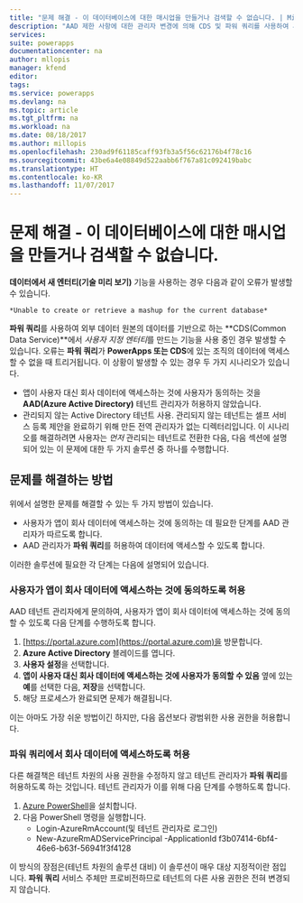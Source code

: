 ```yaml
---
title: "문제 해결 - 이 데이터베이스에 대한 매시업을 만들거나 검색할 수 없습니다. | Microsoft Docs"
description: "AAD 제한 사항에 대한 관리자 변경에 의해 CDS 및 파워 쿼리를 사용하여 사용자 정의 엔터티를 만드는 문제를 해결합니다."
services: 
suite: powerapps
documentationcenter: na
author: mllopis
manager: kfend
editor: 
tags: 
ms.service: powerapps
ms.devlang: na
ms.topic: article
ms.tgt_pltfrm: na
ms.workload: na
ms.date: 08/18/2017
ms.author: millopis
ms.openlocfilehash: 230ad9f61185caff93fb3a5f56c62176b4f78c16
ms.sourcegitcommit: 43be6a4e08849d522aabb6f767a81c092419babc
ms.translationtype: HT
ms.contentlocale: ko-KR
ms.lasthandoff: 11/07/2017
---
```

# <a name="troubleshooting---unable-to-create-or-retrieve-a-mashup-for-this-database"></a>문제 해결 - 이 데이터베이스에 대한 매시업을 만들거나 검색할 수 없습니다.
**데이터에서 새 엔터티(기술 미리 보기)** 기능을 사용하는 경우 다음과 같이 오류가 발생할 수 있습니다.

    *Unable to create or retrieve a mashup for the current database*

**파워 쿼리**를 사용하여 외부 데이터 원본의 데이터를 기반으로 하는 **CDS(Common Data Service)**에서 *사용자 지정 엔터티*를 만드는 기능을 사용 중인 경우 발생할 수 있습니다. 오류는 **파워 쿼리**가 **PowerApps 또는 CDS**에 있는 조직의 데이터에 액세스할 수 없을 때 트리거됩니다. 이 상황이 발생할 수 있는 경우 두 가지 시나리오가 있습니다.

* 앱이 사용자 대신 회사 데이터에 액세스하는 것에 사용자가 동의하는 것을 **AAD(Azure Active Directory)** 테넌트 관리자가 허용하지 않았습니다.
* 관리되지 않는 Active Directory 테넌트 사용. 관리되지 않는 테넌트는 셀프 서비스 등록 제안을 완료하기 위해 만든 전역 관리자가 없는 디렉터리입니다. 이 시나리오를 해결하려면 사용자는 *먼저* 관리되는 테넌트로 전환한 다음, 다음 섹션에 설명되어 있는 이 문제에 대한 두 가지 솔루션 중 하나를 수행합니다.

## <a name="how-to-fix-the-issue"></a>문제를 해결하는 방법
위에서 설명한 문제를 해결할 수 있는 두 가지 방법이 있습니다.

* 사용자가 앱이 회사 데이터에 액세스하는 것에 동의하는 데 필요한 단계를 AAD 관리자가 따르도록 합니다.
* AAD 관리자가 **파워 쿼리**를 허용하여 데이터에 액세스할 수 있도록 합니다.

이러한 솔루션에 필요한 각 단계는 다음에 설명되어 있습니다.

### <a name="allowing-users-to-give-apps-consent-to-access-company-data"></a>사용자가 앱이 회사 데이터에 액세스하는 것에 동의하도록 허용
AAD 테넌트 관리자에게 문의하여, 사용자가 앱이 회사 데이터에 액세스하는 것에 동의할 수 있도록 다음 단계를 수행하도록 합니다.

1. [https://portal.azure.com](https://portal.azure.com)을 방문합니다.
2. **Azure Active Directory** 블레이드를 엽니다.
3. **사용자 설정**을 선택합니다.
4. **앱이 사용자 대신 회사 데이터에 액세스하는 것에 사용자가 동의할 수 있음** 옆에 있는 **예**를 선택한 다음, **저장**을 선택합니다.
5. 해당 프로세스가 완료되면 문제가 해결됩니다.

이는 아마도 가장 쉬운 방법이긴 하지만, 다음 옵션보다 광범위한 사용 권한을 허용합니다.

### <a name="allowing-power-query-to-access-company-data"></a>파워 쿼리에서 회사 데이터에 액세스하도록 허용
다른 해결책은 테넌트 차원의 사용 권한을 수정하지 않고 테넌트 관리자가 **파워 쿼리**를 허용하도록 하는 것입니다. 테넌트 관리자가 이를 위해 다음 단계를 수행하도록 합니다.

1. [Azure PowerShell](https://docs.microsoft.com/powershell/azure/install-azurerm-ps)을 설치합니다.
2. 다음 PowerShell 명령을 실행합니다.
   * Login-AzureRmAccount(및 테넌트 관리자로 로그인)
   * New-AzureRmADServicePrincipal -ApplicationId f3b07414-6bf4-46e6-b63f-56941f3f4128

이 방식의 장점은(테넌트 차원의 솔루션 대비) 이 솔루션이 매우 대상 지정적이란 점입니다. **파워 쿼리** 서비스 주체만 프로비전하므로 테넌트의 다른 사용 권한은 전혀 변경되지 않습니다.

